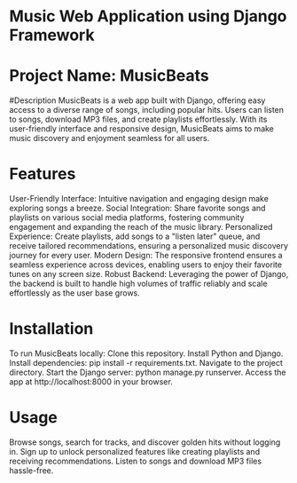 # Music Web Application using Django Framework
# Project Name: MusicBeats

#Description
MusicBeats is a web app built with Django, offering easy access to a diverse range of songs, including popular hits. Users can listen to songs, download MP3 files, and create playlists effortlessly. With its user-friendly interface and responsive design, MusicBeats aims to make music discovery and enjoyment seamless for all users.

# Features
User-Friendly Interface: Intuitive navigation and engaging design make exploring songs a breeze.
Social Integration: Share favorite songs and playlists on various social media platforms, fostering community engagement and expanding the reach of the music library.
Personalized Experience: Create playlists, add songs to a "listen later" queue, and receive tailored recommendations, ensuring a personalized music discovery journey for every user.
Modern Design: The responsive frontend ensures a seamless experience across devices, enabling users to enjoy their favorite tunes on any screen size.
Robust Backend: Leveraging the power of Django, the backend is built to handle high volumes of traffic reliably and scale effortlessly as the user base grows.

# Installation
To run MusicBeats locally:
Clone this repository.
Install Python and Django.
Install dependencies: pip install -r requirements.txt.
Navigate to the project directory.
Start the Django server: python manage.py runserver.
Access the app at http://localhost:8000 in your browser.

# Usage
Browse songs, search for tracks, and discover golden hits without logging in.
Sign up to unlock personalized features like creating playlists and receiving recommendations.
Listen to songs and download MP3 files hassle-free.
